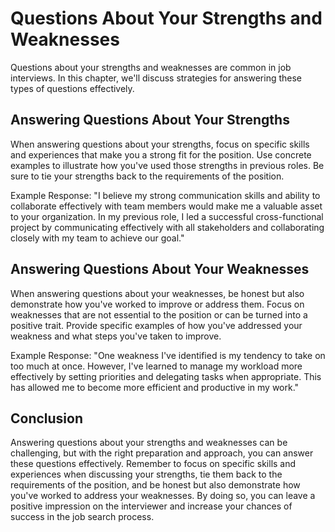 Questions About Your Strengths and Weaknesses
==============================================================================================

Questions about your strengths and weaknesses are common in job interviews. In this chapter, we'll discuss strategies for answering these types of questions effectively.

Answering Questions About Your Strengths
----------------------------------------

When answering questions about your strengths, focus on specific skills and experiences that make you a strong fit for the position. Use concrete examples to illustrate how you've used those strengths in previous roles. Be sure to tie your strengths back to the requirements of the position.

Example Response: "I believe my strong communication skills and ability to collaborate effectively with team members would make me a valuable asset to your organization. In my previous role, I led a successful cross-functional project by communicating effectively with all stakeholders and collaborating closely with my team to achieve our goal."

Answering Questions About Your Weaknesses
-----------------------------------------

When answering questions about your weaknesses, be honest but also demonstrate how you've worked to improve or address them. Focus on weaknesses that are not essential to the position or can be turned into a positive trait. Provide specific examples of how you've addressed your weakness and what steps you've taken to improve.

Example Response: "One weakness I've identified is my tendency to take on too much at once. However, I've learned to manage my workload more effectively by setting priorities and delegating tasks when appropriate. This has allowed me to become more efficient and productive in my work."

Conclusion
----------

Answering questions about your strengths and weaknesses can be challenging, but with the right preparation and approach, you can answer these questions effectively. Remember to focus on specific skills and experiences when discussing your strengths, tie them back to the requirements of the position, and be honest but also demonstrate how you've worked to address your weaknesses. By doing so, you can leave a positive impression on the interviewer and increase your chances of success in the job search process.
